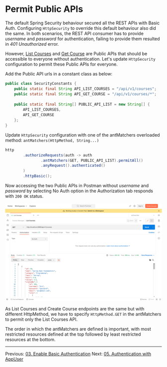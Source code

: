 # Permit Public APIs

The default Spring Security behaviour secured all the REST APIs with Basic Auth. Configuring `HttpSecurity` to override this default behaviour also did the same. In both scenarios, the REST API consumer has to provide *username* and *password* for authentication, failing to provide them resulted in *401 Unauthorized* error.

However, [List Courses](http://localhost:8080/api/v1/courses) and [Get Course](http://localhost:8080/api/v1/courses/%7BcourseId%7D) are Public APIs that should be accessible to everyone without authentication. Let's update `HttpSecurity` configuration to permit these Public APIs for everyone.

Add the Public API urls in a constant class as below:
```java
public class SecurityConstants {  
	public static final String API_LIST_COURSES = "/api/v1/courses";  
	public static final String API_GET_COURSE = "/api/v1/courses/*";  
  
	public static final String[] PUBLIC_API_LIST = new String[] {  
		API_LIST_COURSES,  
		API_GET_COURSE
	};  
}
```

Update `HttpSecurity` configuration with one of the antMatchers overloaded method: `antMatchers(HttpMethod, String...)`

```java
http  
        .authorizeRequests(auth -> auth  
                .antMatchers(GET, PUBLIC_API_LIST).permitAll()  
                .anyRequest().authenticated()  
        )  
        .httpBasic();
```

Now accessing the two Public APIs in Postman without *username* and *password* by selecting No Auth option in the Authorization tab responds with `200 OK` status.

![List courses with no auth - Postman](./assets/list_courses_postman_no_auth.png)

As List Courses and Create Course endpoints are the same but with different HttpMethod, we have to  specify `HttpMethod.GET` in the antMatchers to permit only the List Courses API.

The order in which the antMatchers are defined is important, with most restricted resources defined at the top followed by least restricted resources at the bottom.

***

Previous: [03. Enable Basic Authentication](https://github.com/SankaranarayananMurugan/spring-security-guide/tree/main/03.%20Enable%20Basic%20Authentication)
Next: [05. Authentication with AppUser](https://github.com/SankaranarayananMurugan/spring-security-guide/tree/main/05.%20Authentication%20with%20AppUser)